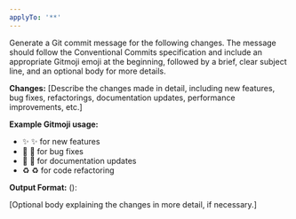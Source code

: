 ```yaml
---
applyTo: '**'
---
```

Generate a Git commit message for the following changes. The message should follow the Conventional Commits specification and include an appropriate Gitmoji emoji at the beginning, followed by a brief, clear subject line, and an optional body for more details.

**Changes:**
[Describe the changes made in detail, including new features, bug fixes, refactorings, documentation updates, performance improvements, etc.]

**Example Gitmoji usage:**
- ✨ :sparkles: for new features
- 🐛 :bug: for bug fixes
- 📝 :memo: for documentation updates
- ♻️ :recycle: for code refactoring

**Output Format:**
<emoji> <type>(<scope>): <subject>

[Optional body explaining the changes in more detail, if necessary.]